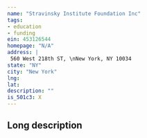```yaml
---
name: "Stravinsky Institute Foundation Inc"
tags:
- education
- funding
ein: 453126544
homepage: "N/A"
address: |
 560 West 218th ST, \nNew York, NY 10034
state: "NY"
city: "New York"
lng: 
lat: 
description: ""
is_501c3: X
---
```


## Long description


